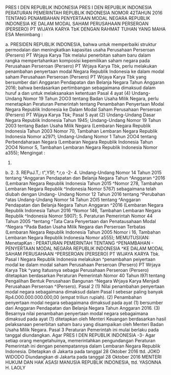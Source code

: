  PRES I DEN REPUBLIK INDONESIA PRES I DEN REPUBLIK INDONESIA PERATURAN PEMERINTAH REPUBLIK INDONESIA NOMOR 42TAHUN 2016 TENTANG PENAMBAHAN PENYERTAAN MODAL NEGARA REPUBLIK INDONESIA KE DALAM MODAL SAHAM PERUSAHAAN PERSEROAN (PERSERO) PT WIJAYA KARYA TbK
DENGAN RAHMAT TUHAN YANG MAHA ESA
Menimbang :

a. PRESIDEN REPUBLIK INDONESIA, bahwa untuk memperbaiki struktur permodalan dan meningkatkan kapasitas usaha Perusahaan Perseroan (Persero) PT Wrjaya Karya Tbk melalui penerbitan saham baru dalam rangka mempertahankan komposisi kepemilikan saham negara pada Perusahaan Perseroan (Persero) PT Wrjaya Karya Tbk, perlu melakukan penambahan penyertaan modal Negara Republik Indonesia ke dalam modal saham Perusahaan Perseroan (Persero) PT Wrjaya Karya Tbk yang bersumber dari Anggaran Pendapatan dan Belanja Negara Tahun Anggaran 2016; bahwa berdasarkan pertimbangan sebagaimana dimaksud dalam huruf a dan untuk melaksanakan ketentuan Pasal 4 ayat (4) Undang-Undang Nomor 19 Tahun 2OO3 tentang Badan Usaha Milik Negara, perlu menetapkan Peraturan Pemerintah tentang Penambahan Penyertaan Modal Negara Republik Indonesia ke Dalam Modal Saham Perusahaan Perseroan (Persero) PT Wijaya Karya Tbk; Pasal 5 ayat (2) Undang-Undang Dasar Negara Republik Indonesia Tahun 1945; Undang-Undang Nomor 19 Tahun 2003 tentang Badan Usaha Milik Negara (Lembaran Negara Republik Indonesia Tahun 2003 Nomor 70, Tambahan Lembaran Negara Republik Indonesia Nomor a2971; Undang-Undang Nomor 1 Tahun 2OO4 tentang Perbendaharaan Negara (Lembaran Negara Republik Indonesia Tahun 2OO4 Nomor 5, Tambahan Lembaran Negara Republik Indonesia Nomor a355);
Mengingat :

1.
b.
2.
3. REPuJ.T,: t",Y5f; *.r,o -2- 4. Undang-Undang Nomor 14 Tahun 2015 tentang ^Anggaran Pendapatan dan Belanja Negara Tahun ^Anggaran ^2016 (Lembaran Negara Republik Indonesia Tahun 2015 ^Nomor 278, Tambahan Lembaran Negara Republik ^Indonesia Nomor 5767) sebagaimana telah diubah dengan Undang- Undang Nomor 12 Tahun 2016 tentang ^Perubahan ^atas Undang-Undang Nomor 14 Tahun 2OI5 tentang ^Anggaran Pendapatan dan Belanja Negara Tahun Anggaran ^2016 (Lembaran Negara Republik Indonesia Tahun 2016 ^Nomor 146, Tambahan Lembaran Negara Republik ^Indonesia Nomor 5907);
5. Peraturan Pemerintah Nomor 44 Tahun 2005 ^tentang ^Tata Cara Penyertaan dan Penatausahaan Modal ^Negara ^Pada Badan Usaha Milik Negara dan Perseroan Terbatas (Lembaran Negara Republik Indonesia Tahun 2005 Nomor i 16, Tambahan Lembaran Negara Republik Indonesia Nomor a555); MEMUTUSI(AN: MenetapKan : PERATURAN PEMERINTAH TENTANG ^PENAMBAHAN - PENYERTAAN MODAL NEGARA REPUBLIK INDONESIA ^KE DALAM MODAL SAHAM PERUSAHAAN ^PERSEROAN (PERSERO) PT WIJAYA KARYA Tbk. Pasal I Negara Republik Indonesia melakukan ^penambahan peiyertaan modal ke dalam modal saham Perusahaan Perseroan (Persero) PT Wrjaya Karya Tbk ^yang ltatusnya sebagai Perusahaan Perseroan (Persero) ditetapkan berdasarkan Peraturan Pemerintah Nomor 40 Tahun l97l tentang Pengalihan Bentuk Perusahaan Bangunan ^Negara Wrjaya Karya Menjadi Perusahaan Perseroan ^(Persero). Pasal 2 (1) Nilai penambahan penyertaan modal negara sebagaimana dimaksud dalam Pasal I sebesar paling banyak Rp4.O00.000.000.000,00 (empat triliun rupiah).
(2) Penambahan penyertaan modal negara sebagaimana dimaksud pada ayat (1) bersumber dari Anggaran Pendapatan dan Belanja Negara Tahun Anggaran 2016.
(3) Besarnya nilai penambahan penyertaan modal negara sebagaimana dimaksud pada ayat (1) ditetapkan oleh Menteri Keuangan berdasarkan hasil pelaksanaan penerbitan saham baru yang disampaikan oleh Menteri Badan Usaha Milik Negara. Pasal 3 Peraturan Pemerintah ini mulai berlaku pada tanggal diundangkan. Agar PRES I DEN REPUBLIK INDONESIA -3- Agar setiap orang mengetahuinya, memerintahkan pengundangan Peraturan Pemerintah ini dengan penempatannya dalam Lembaran Negara Republik Indonesia. Ditetapkan di Jakarta pada tanggal 28 Oktober 2016 ttd. JOKO WIDODO Diundangkan di Jakarta pada tanggal 28 Oktober 2016 MENTERI HUKUM DAN HAK ASASI MANUSIA REPUBLIK INDONESIA, ttd. YASONNA H. LAOLY